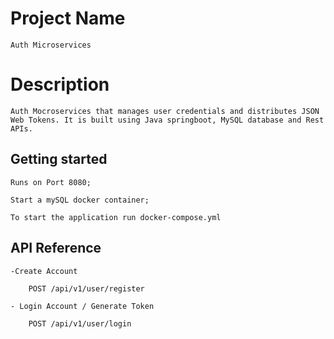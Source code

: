 # Project Name
    Auth Microservices  
# Description
    Auth Mocroservices that manages user credentials and distributes JSON Web Tokens. It is built using Java springboot, MySQL database and Rest APIs.
## Getting started
    Runs on Port 8080;

    Start a mySQL docker container;

    To start the application run docker-compose.yml

## API Reference
    -Create Account

        POST /api/v1/user/register

    - Login Account / Generate Token 

        POST /api/v1/user/login

    
